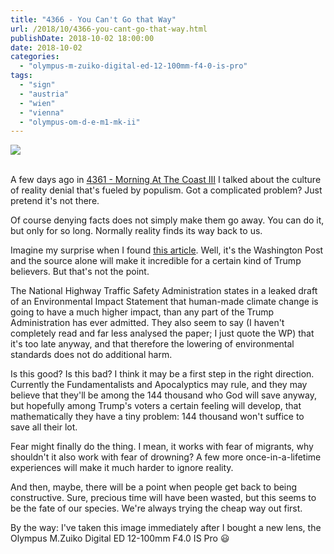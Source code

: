 ```yaml
---
title: "4366 - You Can't Go that Way"
url: /2018/10/4366-you-cant-go-that-way.html
publishDate: 2018-10-02 18:00:00
date: 2018-10-02
categories: 
  - "olympus-m-zuiko-digital-ed-12-100mm-f4-0-is-pro"
tags: 
  - "sign"
  - "austria"
  - "wien"
  - "vienna"
  - "olympus-om-d-e-m1-mk-ii"
---
```

<div class="container">
<div class="center"><a target="_blank" href="https://d25zfm9zpd7gm5.cloudfront.net/1200x1200/2017/20170731_122703_lr.jpg"><img class="webfeedsFeaturedVisual" src="https://d25zfm9zpd7gm5.cloudfront.net/0600x0600/2017/20170731_122703_lr.jpg" /></a></div>
</div>
<br />

A few days ago in [4361 - Morning At The Coast
III](/2018/09/4361-morning-at-the-coast-iii.html) I talked about the
culture of reality denial that's fueled by populism. Got a
complicated problem? Just pretend it's not there.

Of course denying facts does not simply make them go away. You can
do it, but only for so long. Normally reality finds its way back to
us.

Imagine my surprise when I found [this
article](https://www.washingtonpost.com/national/health-science/trump-administration-sees-a-7-degree-rise-in-global-temperatures-by-2100/2018/09/27/b9c6fada-bb45-11e8-bdc0-90f81cc58c5d_story.html).
Well, it's the Washington Post and the source alone will make it
incredible for a certain kind of Trump believers. But that's not the
point.

The National Highway Traffic Safety Administration states in a
leaked draft of an Environmental Impact Statement that human-made
climate change is going to have a much higher impact, than any part
of the Trump Administration has ever admitted. They also seem to say
(I haven't completely read and far less analysed the paper; I just
quote the WP) that it's too late anyway, and that therefore the
lowering of environmental standards does not do additional harm.

Is this good? Is this bad? I think it may be a first step in the
right direction. Currently the Fundamentalists and Apocalyptics may
rule, and they may believe that they'll be among the 144 thousand
who God will save anyway, but hopefully among Trump's voters a
certain feeling will develop, that mathematically they have a tiny
problem: 144 thousand won't suffice to save all their lot.

Fear might finally do the thing. I mean, it works with fear of
migrants, why shouldn't it also work with fear of drowning? A few
more once-in-a-lifetime experiences will make it much harder to
ignore reality.

And then, maybe, there will be a point when people get back to being
constructive. Sure, precious time will have been wasted, but this
seems to be the fate of our species. We're always trying the cheap
way out first.

By the way: I've taken this image immediately after I bought a new lens, the Olympus M.Zuiko Digital ED 12-100mm F4.0 IS Pro :smiley: